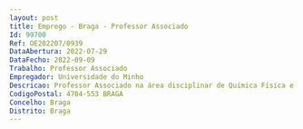 ```yaml
--- 
layout: post
title: Emprego - Braga - Professor Associado
Id: 99700
Ref: OE202207/0939
DataAbertura: 2022-07-29
DataFecho: 2022-09-09
Trabalho: Professor Associado
Empregador: Universidade do Minho
Descricao: Professor Associado na área disciplinar de Química Física e Química Analítica
CodigoPostal: 4704-553 BRAGA
Concelho: Braga
Distrito: Braga
--- 
```

